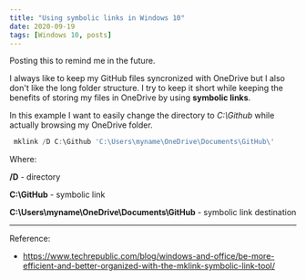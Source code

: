 ```yaml
---
title: "Using symbolic links in Windows 10"
date: 2020-09-19
tags: [Windows 10, posts]
---
```

Posting this to remind me in the future.

I always like to keep my GitHub files syncronized with OneDrive but I also don't like the long folder structure. I try to keep it short while keeping the benefits of storing my files in OneDrive by using **symbolic links**.

In this example I want to easily change the directory to *C:\Github* while actually browsing my OneDrive folder.

```powershell
 mklink /D C:\Github 'C:\Users\myname\OneDrive\Documents\GitHub\'
```

Where:

**/D** - directory

**C:\GitHub** - symbolic link

**C:\Users\myname\OneDrive\Documents\GitHub** - symbolic link destination



---
Reference:
- https://www.techrepublic.com/blog/windows-and-office/be-more-efficient-and-better-organized-with-the-mklink-symbolic-link-tool/